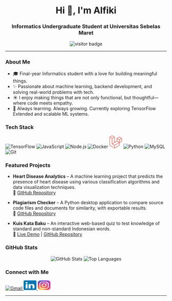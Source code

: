 <h1 align="center">Hi 👋, I'm Alfiki</h1>
<h3 align="center">Informatics Undergraduate Student at Universitas Sebelas Maret</h3>

<p align="center">
  <img src="https://visitor-badge.laobi.icu/badge?page_id=alfikiafan" alt="visitor badge"/>
</p>

---

### About Me

- 🎓 Final-year Informatics student with a love for building meaningful things.
- ✨ Passionate about machine learning, backend development, and solving real-world problems with tech.
- ☀️ I enjoy making things that are not only functional, but thoughtful—where code meets empathy.
- 🌱 Always learning. Always growing. Currently exploring TensorFlow Extended and scalable ML systems.

### Tech Stack

<p align="left">
  <img src="https://cdn.jsdelivr.net/gh/devicons/devicon/icons/tensorflow/tensorflow-original.svg" alt="TensorFlow" width="40" height="40"/>
  <img src="https://cdn.jsdelivr.net/gh/devicons/devicon/icons/javascript/javascript-original.svg" alt="JavaScript" width="40" height="40"/>
  <img src="https://cdn.jsdelivr.net/gh/devicons/devicon/icons/nodejs/nodejs-original.svg" alt="Node.js" width="40" height="40"/>
  <img src="https://cdn.jsdelivr.net/gh/devicons/devicon/icons/docker/docker-original.svg" alt="Docker" width="40" height="40"/>
  <img src="https://raw.githubusercontent.com/devicons/devicon/refs/heads/master/icons/laravel/laravel-original.svg" alt="Laravel" width="40" height="40"/>
  <img src="https://cdn.jsdelivr.net/gh/devicons/devicon/icons/python/python-original.svg" alt="Python" width="40" height="40"/>
  <img src="https://cdn.jsdelivr.net/gh/devicons/devicon/icons/mysql/mysql-original.svg" alt="MySQL" width="40" height="40"/>
  <img src="https://cdn.jsdelivr.net/gh/devicons/devicon/icons/git/git-original.svg" alt="Git" width="40" height="40"/>
</p>

### Featured Projects

- **Heart Disease Analytics** – A machine learning project that predicts the presence of heart disease using various classification algorithms and data visualization techniques.  
  🔗 [GitHub Repository](https://github.com/alfikiafan/heart-disease-analytics)

- **Plagiarism Checker** – A Python desktop application to compare source code files and documents for similarity, with exportable results.  
  🔗 [GitHub Repository](https://github.com/alfikiafan/plagiarism-checker)

- **Kuis Kata Baku** – An interactive web-based quiz to test knowledge of standard and non-standard Indonesian words.  
  🔗 [Live Demo](https://alfikiafan.github.io/kuis-kata-baku/) | [GitHub Repository](https://github.com/alfikiafan/kuis-kata-baku)

### GitHub Stats

<div align="center">
  <img src="https://github-readme-stats.vercel.app/api?username=alfikiafan&show_icons=true&hide_border=true&bg_color=00000000&theme=github_dark_dimmed" alt="GitHub Stats"/>
  <img src="https://github-readme-stats.vercel.app/api/top-langs/?username=alfikiafan&layout=compact&hide_border=true&bg_color=00000000&theme=github_dark_dimmed" alt="Top Languages"/>
</div>

### Connect with Me

<p align="left">
  <a href="mailto:alfiki.diastama@gmail.com" target="_blank">
    <img src="https://img.shields.io/badge/Gmail-D14836?style=for-the-badge&logo=gmail&logoColor=white" alt="Gmail"/>
  </a>
  <a href="https://linkedin.com/in/alfiki" target="_blank">
    <img src="https://raw.githubusercontent.com/CLorant/readme-social-icons/main/medium/filled/linkedin.svg" alt="LinkedIn" height="30" width="40"/>
  </a>
  <a href="https://instagram.com/alfikiafan" target="_blank">
    <img src="https://raw.githubusercontent.com/CLorant/readme-social-icons/main/medium/filled/instagram.svg" alt="Instagram" height="30" width="40"/>
  </a>
</p>

---
